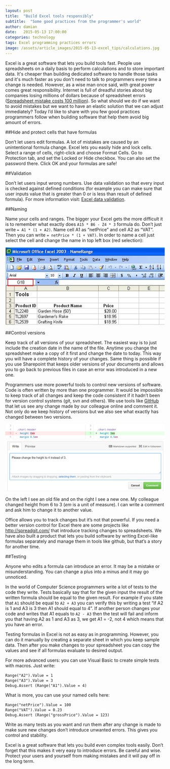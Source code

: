 ```yaml
---
layout: post
title:  "Build Excel tools responsibly"
subtitle:  "Some good practices from the programmer's world"
author: damian
date:   2015-05-13 17:00:00
categories: technology
tags: Excel programming practices errors
image: /assets/article_images/2015-05-13-excel_tips/calculations.jpg
---
```


Excel is a great software that lets you build tools fast. People use spreadsheets on a daily basis to perform calculations and to store important data. It's cheaper than building dedicated software to handle those tasks and it's much faster as you don't need to talk to programmers every time a change is needed. However, as a wise man once said, with great power comes great responsibility. Internet is full of dreadful stories about big companies losing millions of dollars because of spreadsheet errors ([Spreadsheet mistake costs 100 million](http://blogs.wsj.com/moneybeat/2014/10/16/spreadsheet-mistake-costs-tibco-shareholders-100-million/)). So what should we do if we want to avoid mistakes but we want to have an elastic solution that we can adjust immediately? Today I’d like to share with you few good practices programmers follow when building software that help them avoid big amount of errors.

##Hide and protect cells that have formulas

Don’t let users edit formulas. A lot of mistakes are caused by an unintentional formula change. Excel lets you easily hide and lock cells. Select a range of cells, right-click and choose Format Cells. Go to Protection tab, and set the Locked or Hide checkbox. You can also set the password there. Click OK and your formulas are safe!

##Validation

Don’t let users input wrong numbers. Use data validation so that every input is checked against defined conditions (for example you can make sure that user inputs value that is greater than 0 or is less than result of defined formula). For more information visit: [Excel data validation](https://support.office.com/en-nz/article/Apply-data-validation-to-cells-c743a24a-bc48-41f1-bd92-95b6aeeb73c9).

##Naming

Name your cells and ranges. The bigger your Excel gets the more difficult it is to remember what exactly does ```A15 * B6 - Z4 * 3``` formula do. Don’t just write ```= A1 * (1 + A2)```. Name cell A1 as “netPrice” and cell A2 as “VAT”. Then you can write ```= netPrice * (1 + VAT)```. In order to name a cell just select the cell and change the name in top left box (red selection):

<center>
    <img src="/assets/article_images/2015-05-13-excel_tips/excel_name.jpg" />
</center>

##Control versions

Keep track of all versions of your spreadsheet. The easiest way is to just include the creation date in the name of the file. Anytime you change the spreadsheet make a copy of it first and change the date to today. This way you will have a complete history of your changes. Same thing is possible if you use Sharepoint that keeps older versions of your documents and allows you to go back to previous files in case an error was introduced in a new one.

Programmers use more powerful tools to control new versions of software. Code is often written by more than one programmer. It would be impossible to keep track of all changes and keep the code consistent if it hadn’t been for version control systems (git, svn and others). We use tools like [GitHub](http://github.com) that let us see any change made by our colleague online and comment it. Not only do we keep history of versions but we also see what exactly has changed between two versions.
<center>
    <img src="/assets/article_images/2015-05-13-excel_tips/github.png" />
</center>

On the left I see an old file and on the right I see a new one. My colleague changed height from 6 to 3 (_em_ is a unit of measure). I can write a comment and ask him to change it to another value.

Office allows you to track changes but it’s not that powerful. If you need a better version control for Excel there are some projects like http://spreadgit.com/ that introduce tracking changes to spreadsheets. We have also built a product that lets you build software by writing Excel-like formulas separately and manage them in tools like github, but that’s a story for another time.

##Testing


Anyone who edits a formula can introduce an error. It may be a mistake or misunderstanding. You can change a plus into a minus and it may go unnoticed.

In the world of Computer Science programmers write a lot of tests to the code they write. Tests basically say that for the given input the result of the written formula should be equal to the given result. For example if you state that `A1` should be equal to ```A2 + A3``` you can verify this by writing a test “if A2 is 1 and A3 is 3 then A1 should equal to 4”. If another person changes your code and writes that A1 equals to ```A2 - A3``` then the test will fail and inform you that having A2 as 1 and A3 as 3, we get A1 = -2, not 4 which means that you have an error.

Testing formulas in Excel is not as easy as in programming. However, you can do it manually by creating a separate sheet in which you keep sample data. Then after you make changes to your spreadsheet you can copy the values and see if all formulas evaluate to desired output.

For more advanced users: you can use Visual Basic to create simple tests with macros. Just write:

```
Range("A2").Value = 1
Range("A3").Value = 3
Debug.Assert (Range("A1").Value = 4)
```

What is more, you can use your named cells here:

```
Range("netPrice").Value = 100
Range("VAT").Value = 0.23
Debug.Assert (Range("grossPrice").Value = 123)
```

Write as many tests as you want and run them after any change is made to make sure new changes don’t introduce unwanted errors. This gives you control and stability.

Excel is a great software that lets you build even complex tools easily. Don’t forget that this makes it very easy to introduce errors. Be careful and wise. Protect your users and yourself from making mistakes and it will pay off in the long term.
